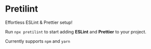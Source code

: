 # Pretilint

Effortless ESLint & Prettier setup!

Run `npx pretilint` to start adding **ESLint** and **Prettier** to your project.

Currently supports `npm` and `yarn`
